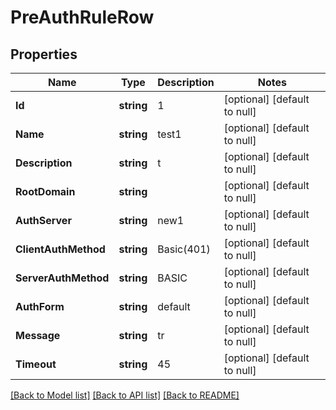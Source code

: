 # PreAuthRuleRow

## Properties
Name | Type | Description | Notes
------------ | ------------- | ------------- | -------------
**Id** | **string** | 1 | [optional] [default to null]
**Name** | **string** | test1 | [optional] [default to null]
**Description** | **string** | t | [optional] [default to null]
**RootDomain** | **string** |  | [optional] [default to null]
**AuthServer** | **string** | new1 | [optional] [default to null]
**ClientAuthMethod** | **string** | Basic(401) | [optional] [default to null]
**ServerAuthMethod** | **string** | BASIC | [optional] [default to null]
**AuthForm** | **string** | default | [optional] [default to null]
**Message** | **string** | tr | [optional] [default to null]
**Timeout** | **string** | 45 | [optional] [default to null]

[[Back to Model list]](../README.md#documentation-for-models) [[Back to API list]](../README.md#documentation-for-api-endpoints) [[Back to README]](../README.md)

